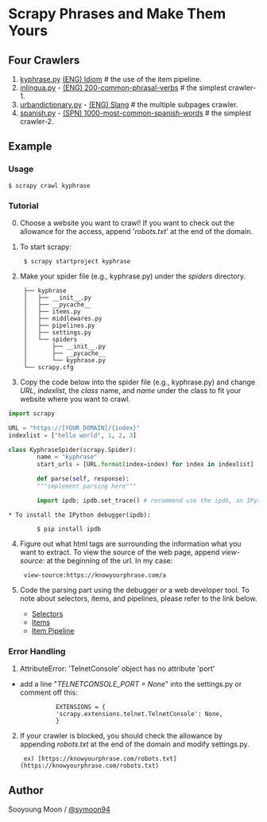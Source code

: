 # Scrapy Phrases and Make Them Yours


## Four Crawlers
1. [kyphrase.py](https://github.com/symoon94/phrases-scrapy/blob/master/kyphrase/kyphrase/spiders/kyphrase.py) [(ENG) Idiom](https://knowyourphrase.com/) # the use of the item pipeline.
2. [inlingua.py](https://www.inlingua-edinburgh.co.uk/200-common-phrasal-verbs-with-meanings-and-example-sentences/) - [(ENG) 200-common-phrasal-verbs]("https://www.inlingua-edinburgh.co.uk/200-common-phrasal-verbs-with-meanings-and-example-sentences/") # the simplest crawler-1.
3. [urbandictionary.py](https://github.com/symoon94/phrases-scrapy/blob/master/urbandictionary/urbandictionary/spiders/urbandictionary.py) - [(ENG) Slang](https://www.urbandictionary.com/) # the multiple subpages crawler.
4. [spanish.py](https://github.com/symoon94/phrases-scrapy/blob/master/spanish/spanish/spiders/spanish.py) - [(SPN) 1000-most-common-spanish-words]("https://1000mostcommonwords.com/1000-most-common-spanish-words/") # the simplest crawler-2.


## Example

### Usage

    $ scrapy crawl kyphrase

### Tutorial
0. Choose a website you want to crawl! If you want to check out the allowance for the access, append '_robots.txt_' at the end of the domain.

1. To start scrapy:

        $ scrapy startproject kyphrase

2. Make your spider file (e.g., kyphrase.py) under the _spiders_ directory.

        ├── kyphrase
        │   ├── __init__.py
        │   ├── __pycache__
        │   ├── items.py
        │   ├── middlewares.py
        │   ├── pipelines.py
        │   ├── settings.py
        │   └── spiders
        │       ├── __init__.py
        │       ├── __pycache__
        │       └── kyphrase.py
        └── scrapy.cfg

3. Copy the code below into the spider file (e.g., kyphrase.py) and change _URL_, _indexlist_, the _class_ name, and _name_ under the class to fit your website where you want to crawl.

``` py
import scrapy

URL = "https://[YOUR_DOMAIN]/{index}"
indexlist = ["hello world", 1, 2, 3]

class KyphraseSpider(scrapy.Spider):
        name = "kyphrase"
        start_urls = [URL.format(index=index) for index in indexlist]

        def parse(self, response):
        """implement parsing here"""

        import ipdb; ipdb.set_trace() # recommend use the ipdb, an IPython debugger, but not required
```

    * To install the IPython debugger(ipdb):

            $ pip install ipdb

4. Figure out what html tags are surrounding the information what you want to extract. To view the source of the web page, append _view-source:_ at the beginning of the url. In my case:

        view-source:https://knowyourphrase.com/a

5. Code the parsing part using the debugger or a web developer tool. To note about selectors, items, and pipelines, please refer to the link below.

    - [Selectors](https://docs.scrapy.org/en/latest/topics/selectors.html)
    - [Items](https://docs.scrapy.org/en/latest/topics/items.html)
    - [Item Pipeline](https://docs.scrapy.org/en/latest/topics/item-pipeline.html)

### Error Handling
1. AttributeError: 'TelnetConsole' object has no attribute 'port'

- add a line "_TELNETCONSOLE_PORT = None_" into the settings.py or comment off this:

                EXTENSIONS = {
                'scrapy.extensions.telnet.TelnetConsole': None,
                }
2. If your crawler is blocked, you should check the allowance by appending _robots.txt_ at the end of the domain and modify settings.py.

        ex) [https://knowyourphrase.com/robots.txt](https://knowyourphrase.com/robots.txt)

## Author

Sooyoung Moon / [@symoon94](https://www.facebook.com/msy0128)